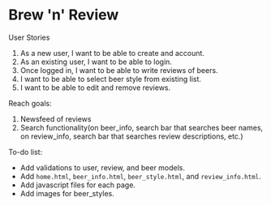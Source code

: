 # Brew 'n' Review

User Stories
1) As a new user, I want to be able to create and account.
2) As an existing user, I want to be able to login.
3) Once logged in, I want to be able to write reviews of beers.
4) I want to be able to select beer style from existing list.
5) I want to be able to edit and remove reviews.

Reach goals:
1) Newsfeed of reviews
2) Search functionality(on beer_info, search bar that searches beer names, on review_info, search bar that searches review descriptions, etc.)


To-do list:
- Add validations to user, review, and beer models.
- Add `home.html`, `beer_info.html`, `beer_style.html`, and `review_info.html`.
- Add javascript files for each page.
- Add images for beer_styles.
